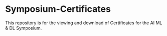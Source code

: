 # Symposium-Certificates
This repository is for the viewing and download of Certificates for the AI ML &amp; DL Symposium. 
